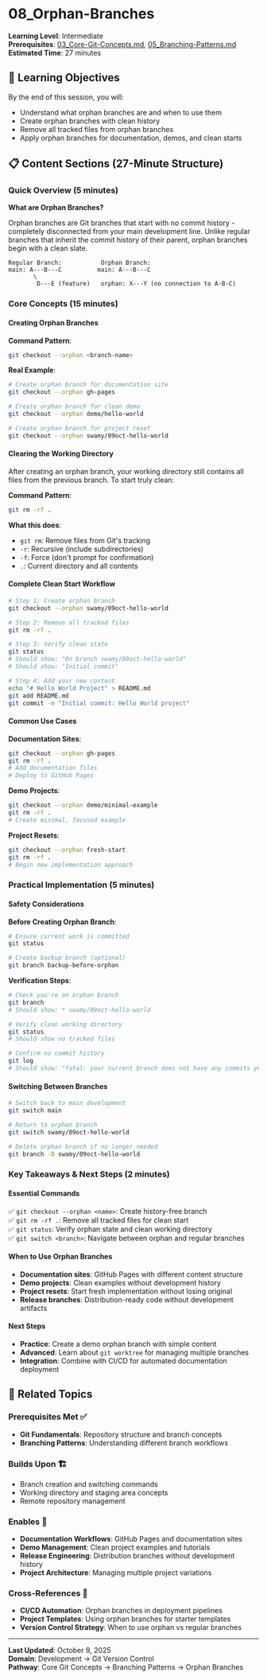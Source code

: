 # 08_Orphan-Branches

**Learning Level**: Intermediate  
**Prerequisites**: [03_Core-Git-Concepts.md](03_Core-Git-Concepts.md), [05_Branching-Patterns.md](05_Branching-Patterns.md)  
**Estimated Time**: 27 minutes  

## 🎯 Learning Objectives

By the end of this session, you will:

- Understand what orphan branches are and when to use them
- Create orphan branches with clean history
- Remove all tracked files from orphan branches
- Apply orphan branches for documentation, demos, and clean starts

## 📋 Content Sections (27-Minute Structure)

### Quick Overview (5 minutes)

**What are Orphan Branches?**

Orphan branches are Git branches that start with no commit history - completely disconnected from your main development line. Unlike regular branches that inherit the commit history of their parent, orphan branches begin with a clean slate.

```text
Regular Branch:           Orphan Branch:
main: A---B---C          main: A---B---C
       \                  
        D---E (feature)   orphan: X---Y (no connection to A-B-C)
```

### Core Concepts (15 minutes)

#### Creating Orphan Branches

**Command Pattern**:

```bash
git checkout --orphan <branch-name>
```

**Real Example**:

```bash
# Create orphan branch for documentation site
git checkout --orphan gh-pages

# Create orphan branch for clean demo
git checkout --orphan demo/hello-world

# Create orphan branch for project reset
git checkout --orphan swamy/09oct-hello-world
```

#### Clearing the Working Directory

After creating an orphan branch, your working directory still contains all files from the previous branch. To start truly clean:

**Command Pattern**:

```bash
git rm -rf .
```

**What this does**:

- `git rm`: Remove files from Git's tracking
- `-r`: Recursive (include subdirectories)  
- `-f`: Force (don't prompt for confirmation)
- `.`: Current directory and all contents

#### Complete Clean Start Workflow

```bash
# Step 1: Create orphan branch
git checkout --orphan swamy/09oct-hello-world

# Step 2: Remove all tracked files
git rm -rf .

# Step 3: Verify clean state
git status
# Should show: "On branch swamy/09oct-hello-world"
# Should show: "Initial commit"

# Step 4: Add your new content
echo "# Hello World Project" > README.md
git add README.md
git commit -m "Initial commit: Hello World project"
```

#### Common Use Cases

**Documentation Sites**:

```bash
git checkout --orphan gh-pages
git rm -rf .
# Add documentation files
# Deploy to GitHub Pages
```

**Demo Projects**:

```bash
git checkout --orphan demo/minimal-example
git rm -rf .
# Create minimal, focused example
```

**Project Resets**:

```bash
git checkout --orphan fresh-start
git rm -rf .
# Begin new implementation approach
```

### Practical Implementation (5 minutes)

#### Safety Considerations

**Before Creating Orphan Branch**:

```bash
# Ensure current work is committed
git status

# Create backup branch (optional)
git branch backup-before-orphan
```

**Verification Steps**:

```bash
# Check you're on orphan branch
git branch
# Should show: * swamy/09oct-hello-world

# Verify clean working directory
git status
# Should show no tracked files

# Confirm no commit history
git log
# Should show: "fatal: your current branch does not have any commits yet"
```

#### Switching Between Branches

```bash
# Switch back to main development
git switch main

# Return to orphan branch
git switch swamy/09oct-hello-world

# Delete orphan branch if no longer needed
git branch -D swamy/09oct-hello-world
```

### Key Takeaways & Next Steps (2 minutes)

#### **Essential Commands**

✅ `git checkout --orphan <name>`: Create history-free branch  
✅ `git rm -rf .`: Remove all tracked files for clean start  
✅ `git status`: Verify orphan state and clean working directory  
✅ `git switch <branch>`: Navigate between orphan and regular branches  

#### **When to Use Orphan Branches**

- **Documentation sites**: GitHub Pages with different content structure
- **Demo projects**: Clean examples without development history
- **Project resets**: Start fresh implementation without losing original
- **Release branches**: Distribution-ready code without development artifacts

#### **Next Steps**

- **Practice**: Create a demo orphan branch with simple content
- **Advanced**: Learn about `git worktree` for managing multiple branches
- **Integration**: Combine with CI/CD for automated documentation deployment

## 🔗 Related Topics

### Prerequisites Met ✅

- **Git Fundamentals**: Repository structure and branch concepts
- **Branching Patterns**: Understanding different branch workflows

### Builds Upon 🏗️

- Branch creation and switching commands
- Working directory and staging area concepts
- Remote repository management

### Enables 🚀

- **Documentation Workflows**: GitHub Pages and documentation sites
- **Demo Management**: Clean project examples and tutorials  
- **Release Engineering**: Distribution branches without development history
- **Project Architecture**: Managing multiple project variations

### Cross-References 🔄

- **CI/CD Automation**: Orphan branches in deployment pipelines
- **Project Templates**: Using orphan branches for starter templates
- **Version Control Strategy**: When to use orphan vs regular branches

---

**Last Updated**: October 9, 2025  
**Domain**: Development → Git Version Control  
**Pathway**: Core Git Concepts → Branching Patterns → Orphan Branches

